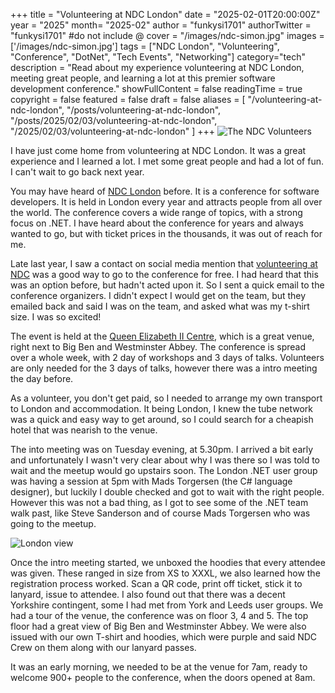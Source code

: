 +++
title = "Volunteering at NDC London"
date = "2025-02-01T20:00:00Z"
year = "2025"
month= "2025-02"
author = "funkysi1701"
authorTwitter = "funkysi1701" #do not include @
cover = "/images/ndc-simon.jpg"
images =['/images/ndc-simon.jpg']
tags = ["NDC London", "Volunteering", "Conference", "DotNet", "Tech Events", "Networking"]
category="tech"
description = "Read about my experience volunteering at NDC London, meeting great people, and learning a lot at this premier software development conference."
showFullContent = false
readingTime = true
copyright = false
featured = false
draft = false
aliases = [
    "/volunteering-at-ndc-london",
    "/posts/volunteering-at-ndc-london",
    "/posts/2025/02/03/volunteering-at-ndc-london",
    "/2025/02/03/volunteering-at-ndc-london" 
]
+++
![The NDC Volunteers](/images/ndc-crew.jpg)

I have just come home from volunteering at NDC London. It was a great experience and I learned a lot. I met some great people and had a lot of fun. I can't wait to go back next year.

You may have heard of [NDC London](https://ndclondon.com/) before. It is a conference for software developers. It is held in London every year and attracts people from all over the world. The conference covers a wide range of topics, with a strong focus on .NET. I have heard about the conference for years and always wanted to go, but with ticket prices in the thousands, it was out of reach for me.

Late last year, I saw a contact on social media mention that [volunteering at NDC](https://ndclondon.com/volunteer) was a good way to go to the conference for free. I had heard that this was an option before, but hadn't acted upon it. So I sent a quick email to the conference organizers. I didn't expect I would get on the team, but they emailed back and said I was on the team, and asked what was my t-shirt size. I was so excited!

The event is held at the [Queen Elizabeth II Centre](https://qeiicentre.london/), which is a great venue, right next to Big Ben and Westminster Abbey. The conference is spread over a whole week, with 2 day of workshops and 3 days of talks. Volunteers are only needed for the 3 days of talks, however there was a intro meeting the day before.

As a volunteer, you don't get paid, so I needed to arrange my own transport to London and accommodation. It being London, I knew the tube network was a quick and easy way to get around, so I could search for a cheapish hotel that was nearish to the venue.

The into meeting was on Tuesday evening, at 5.30pm. I arrived a bit early and unfortunately I wasn't very clear about why I was there so I was told to wait and the meetup would go upstairs soon. The London .NET user group was having a session at 5pm with Mads Torgersen (the C# language designer), but luckily I double checked and got to wait with the right people. However this was not a bad thing, as I got to see some of the .NET team walk past, like Steve Sanderson and of course Mads Torgersen who was going to the meetup.

![London view](/images/london.jpg)

Once the intro meeting started, we unboxed the hoodies that every attendee was given. These ranged in size from XS to XXXL, we also learned how the registration process worked. Scan a QR code, print off ticket, stick it to lanyard, issue to attendee. I also found out that there was a decent Yorkshire contingent, some I had met from York and Leeds user groups. We had a tour of the venue, the conference was on floor 3, 4 and 5. The top floor had a great view of Big Ben and Westminster Abbey.  We were also issued with our own T-shirt and hoodies, which were purple and said NDC Crew on them along with our lanyard passes.

It was an early morning, we needed to be at the venue for 7am, ready to welcome 900+ people to the conference, when the doors opened at 8am.
